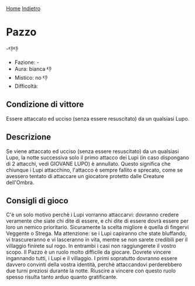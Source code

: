 [Home](/wherewolf-rules)
[Indietro](..)

# Pazzo

<span class='emoji'>-👎👎</span>

- Fazione: -
- Aura: bianca <span class='emoji'>👎</span>
- Mistico: no <span class='emoji'>👎</span>
- Difficoltà: 

## Condizione di vittore

Essere attaccato ed ucciso (senza essere resuscitato) da un qualsiasi Lupo.

## Descrizione

Se viene attaccato ed ucciso (senza essere resuscitato) da un qualsiasi Lupo, la notte successiva solo il primo attacco dei Lupi (in caso dispongano di 2 attacchi, vedi GIOVANE LUPO) è annullato. Questo significa che chiunque i Lupi attacchino, l'attacco è sempre fallito e sprecato, come se avessero tentato di attaccare un giocatore protetto dalle Creature dell'Ombra.

## Consigli di gioco

C'è un solo motivo perchè i Lupi vorranno attaccarvi: dovranno credere veramente che siate chi dite di essere, e chi dite di essere dovrà essere per loro un nemico prioritario. Sicuramente la scelta migliore è quella di fingervi Veggente o Strega. Ma attenzione: se i Lupi capiranno che state bluffando, vi trascureranno e vi lasceranno in vita, mentre se non sarete credibili per il villaggio finirete sul rogo. In entrambi i casi non raggiungerete il vostro scopo. Il Pazzo è un ruolo molto difficile da giocare. Dovrete vincere ingannando tutti, i Lupi e il villaggio. I primi sopratutto dovranno essere davvero convinti della vostra identità, perchè attaccandovi perderebbero due turni preziosi durante la notte. Riuscire a vincere con questo ruolo spesso risulta tanto arduo quanto gratificante.
